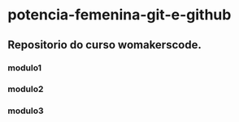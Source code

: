  # potencia-femenina-git-e-github

 ## Repositorio do curso womakerscode.

### modulo1
### modulo2
### modulo3
